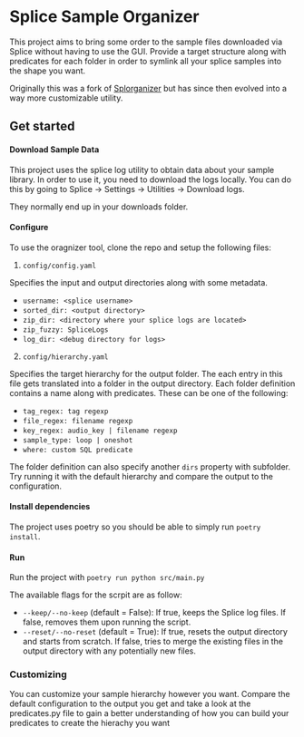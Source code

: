 # Splice Sample Organizer

This project aims to bring some order to the sample files downloaded via Splice without having to use the GUI. Provide a target structure along with predicates for each folder in order to symlink all your splice samples into the shape you want.

Originally this was a fork of [Splorganizer](https://github.com/ebai101/splorganizer) but has since then evolved into a way more customizable utility.

## Get started

#### Download Sample Data

This project uses the splice log utility to obtain data about your sample library. In order to use it, you need to download the logs locally. You can do this by going to Splice -> Settings -> Utilities -> Download logs.

They normally end up in your downloads folder.

#### Configure

To use the oragnizer tool, clone the repo and setup the following files:

1. `config/config.yaml`

Specifies the input and output directories along with some metadata. 

- `username: <splice username>`
- `sorted_dir: <output directory>`
- `zip_dir: <directory where your splice logs are located>`
- `zip_fuzzy: SpliceLogs`
- `log_dir: <debug directory for logs>`

2. `config/hierarchy.yaml`

Specifies the target hierarchy for the output folder. The each entry in this file gets translated into a folder in the output directory. Each folder definition contains a name along with predicates. These can be one of the following:

- `tag_regex: tag regexp`
- `file_regex: filename regexp`
- `key_regex: audio_key | filename regexp`
- `sample_type: loop | oneshot`
- `where: custom SQL predicate`

The folder definition can also specify another `dirs` property with subfolder. Try running it with the default hierarchy and compare the output to the configuration.

#### Install dependencies

The project uses poetry so you should be able to simply run `poetry install`.

#### Run

Run the project with `poetry run python src/main.py`

The available flags for the scrpit are as follow:

- `--keep/--no-keep` (default = False): If true, keeps the Splice log files. If false, removes them upon running the script.
- `--reset/--no-reset` (default = True): If true, resets the output directory and starts from scratch. If false, tries to merge the existing files in the output directory with any potentially new files.


### Customizing

You can customize your sample hierarchy however you want. Compare the default configuration to the output you get and take a look at the predicates.py file to gain a better understanding of how you can build your predicates to create the hierachy you want 
